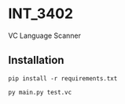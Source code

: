 # INT_3402
VC Language Scanner

## Installation
```
pip install -r requirements.txt

py main.py test.vc
```
